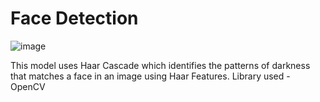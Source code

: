 # Face Detection

![image](https://user-images.githubusercontent.com/68070580/124601670-bd20eb80-de85-11eb-9dcf-5c66ee96b2d9.png)

This model uses Haar Cascade which identifies the patterns of darkness that matches a face in an image using Haar Features.
Library used - OpenCV
